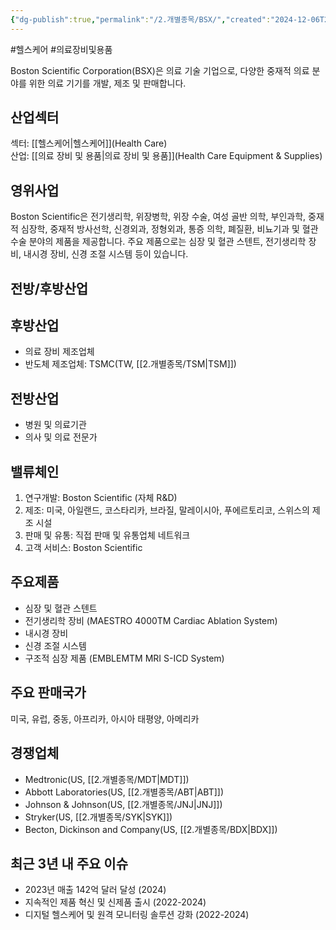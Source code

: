```yaml
---
{"dg-publish":true,"permalink":"/2.개별종목/BSX/","created":"2024-12-06T22:06:37.135+09:00","updated":"2025-06-03T20:05:58.094+09:00"}
---
```


#헬스케어 #의료장비및용품 


Boston Scientific Corporation(BSX)은 의료 기술 기업으로, 다양한 중재적 의료 분야를 위한 의료 기기를 개발, 제조 및 판매합니다.

## 산업섹터

섹터: [[헬스케어\|헬스케어]](Health Care)  
산업: [[의료 장비 및 용품\|의료 장비 및 용품]](Health Care Equipment & Supplies)

## 영위사업

Boston Scientific은 전기생리학, 위장병학, 위장 수술, 여성 골반 의학, 부인과학, 중재적 심장학, 중재적 방사선학, 신경외과, 정형외과, 통증 의학, 폐질환, 비뇨기과 및 혈관 수술 분야의 제품을 제공합니다. 주요 제품으로는 심장 및 혈관 스텐트, 전기생리학 장비, 내시경 장비, 신경 조절 시스템 등이 있습니다.

## 전방/후방산업

## 후방산업

- 의료 장비 제조업체
- 반도체 제조업체: TSMC(TW, [[2.개별종목/TSM\|TSM]])

## 전방산업

- 병원 및 의료기관
- 의사 및 의료 전문가

## 밸류체인

1. 연구개발: Boston Scientific (자체 R&D)
2. 제조: 미국, 아일랜드, 코스타리카, 브라질, 말레이시아, 푸에르토리코, 스위스의 제조 시설
3. 판매 및 유통: 직접 판매 및 유통업체 네트워크
4. 고객 서비스: Boston Scientific

## 주요제품

- 심장 및 혈관 스텐트
- 전기생리학 장비 (MAESTRO 4000TM Cardiac Ablation System)
- 내시경 장비
- 신경 조절 시스템
- 구조적 심장 제품 (EMBLEMTM MRI S-ICD System)

## 주요 판매국가

미국, 유럽, 중동, 아프리카, 아시아 태평양, 아메리카

## 경쟁업체

- Medtronic(US, [[2.개별종목/MDT\|MDT]])
- Abbott Laboratories(US, [[2.개별종목/ABT\|ABT]])
- Johnson & Johnson(US, [[2.개별종목/JNJ\|JNJ]])
- Stryker(US, [[2.개별종목/SYK\|SYK]])
- Becton, Dickinson and Company(US, [[2.개별종목/BDX\|BDX]])

## 최근 3년 내 주요 이슈

- 2023년 매출 142억 달러 달성 (2024)
- 지속적인 제품 혁신 및 신제품 출시 (2022-2024)
- 디지털 헬스케어 및 원격 모니터링 솔루션 강화 (2022-2024)
